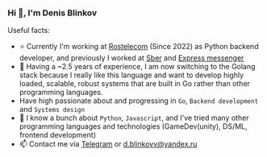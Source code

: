 ### Hi 👋, I'm Denis Blinkov

Useful facts:

- ⭐️ Currently I'm working at [Rostelecom](https://www.company.rt.ru/en/) (Since 2022) as Python backend developer, and previously I worked at [Sber](https://www.sberbank.com/ru) and [Express messenger](https://express.ms/)
- 🦾 Having a ~2.5 years of experience, I am now switching to the Golang stack because I really like this language and want to develop highly loaded, scalable, robust systems that are built in Go rather than other programming languages.
- Have high passionate about and progressing in `Go`, `Backend development` and `Systems design`
- 🤖 I know a bunch about `Python`, `Javascript`, and I've tried many other programming languages and technologies (GameDev(unity), DS/ML, frontend development)
- 📫 Contact me via [Telegram](https://t.me/denieryd) or d.blinkovv@yandex.ru
